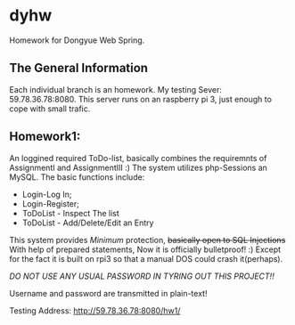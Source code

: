 # dyhw
Homework for Dongyue Web Spring.

## The General Information
Each individual branch is an homework.
My testing Sever: 59.78.36.78:8080.
This server runs on an raspberry pi 3, just enough to cope with small trafic.

## Homework1:
An loggined required ToDo-list, basically combines the requiremnts of AssignmentI and AssignmentIII :)
The system utilizes php-Sessions an MySQL. The basic functions include:

* Login-Log In;
* Login-Register;
* ToDoList - Inspect The list
* ToDoList - Add/Delete/Edit an Entry

This system provides *Minimum* protection, ~~basically open to SQL Injections~~
With help of prepared statements, Now it is officially bulletproof! :) 
Except for the fact it is built on rpi3 so that a manual DOS could crash it(perhaps).

*DO NOT USE ANY USUAL PASSWORD IN TYRING OUT THIS PROJECT!!*

Username and password are transmitted in plain-text!

Testing Address: http://59.78.36.78:8080/hw1/
